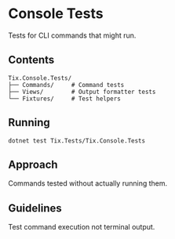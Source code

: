 # Console Tests

Tests for CLI commands that might run.

## Contents

```
Tix.Console.Tests/
├── Commands/     # Command tests
├── Views/        # Output formatter tests
└── Fixtures/     # Test helpers
```

## Running

```
dotnet test Tix.Tests/Tix.Console.Tests
```

## Approach

Commands tested without actually running them.

## Guidelines

Test command execution not terminal output.